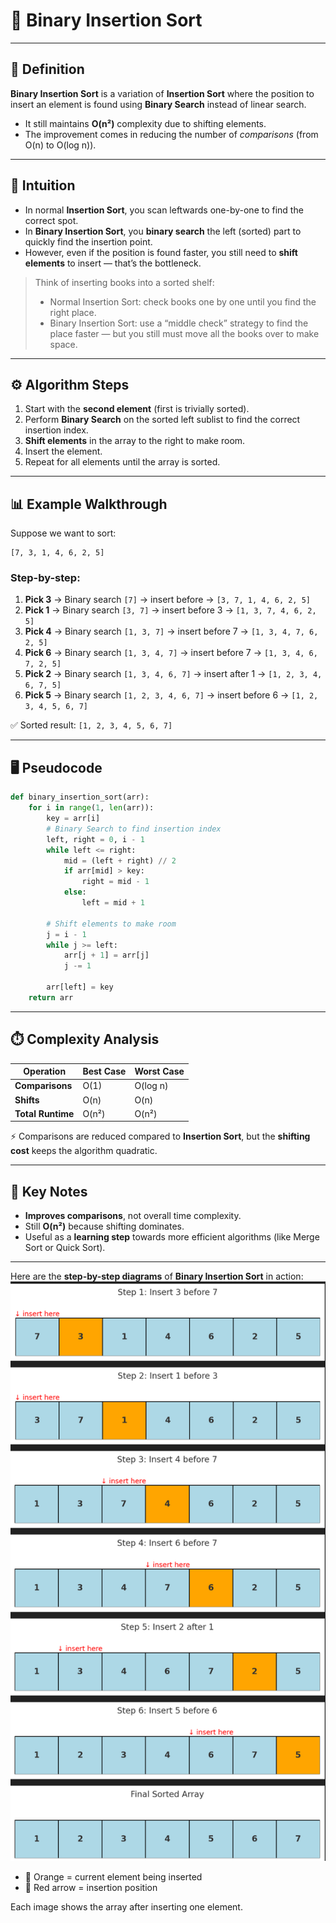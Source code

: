 # 🔢 Binary Insertion Sort

---

## 📌 Definition

**Binary Insertion Sort** is a variation of **Insertion Sort** where the position to insert an element is found using **Binary Search** instead of linear search.

* It still maintains **O(n²)** complexity due to shifting elements.
* The improvement comes in reducing the number of *comparisons* (from O(n) to O(log n)).

---

## 🧠 Intuition

* In normal **Insertion Sort**, you scan leftwards one-by-one to find the correct spot.
* In **Binary Insertion Sort**, you **binary search** the left (sorted) part to quickly find the insertion point.
* However, even if the position is found faster, you still need to **shift elements** to insert — that’s the bottleneck.

> Think of inserting books into a sorted shelf:
>
> * Normal Insertion Sort: check books one by one until you find the right place.
> * Binary Insertion Sort: use a “middle check” strategy to find the place faster — but you still must move all the books over to make space.

---

## ⚙️ Algorithm Steps

1. Start with the **second element** (first is trivially sorted).
2. Perform **Binary Search** on the sorted left sublist to find the correct insertion index.
3. **Shift elements** in the array to the right to make room.
4. Insert the element.
5. Repeat for all elements until the array is sorted.

---

## 📊 Example Walkthrough

Suppose we want to sort:

```
[7, 3, 1, 4, 6, 2, 5]
```

### Step-by-step:

1. **Pick 3** → Binary search `[7]` → insert before → `[3, 7, 1, 4, 6, 2, 5]`
2. **Pick 1** → Binary search `[3, 7]` → insert before 3 → `[1, 3, 7, 4, 6, 2, 5]`
3. **Pick 4** → Binary search `[1, 3, 7]` → insert before 7 → `[1, 3, 4, 7, 6, 2, 5]`
4. **Pick 6** → Binary search `[1, 3, 4, 7]` → insert before 7 → `[1, 3, 4, 6, 7, 2, 5]`
5. **Pick 2** → Binary search `[1, 3, 4, 6, 7]` → insert after 1 → `[1, 2, 3, 4, 6, 7, 5]`
6. **Pick 5** → Binary search `[1, 2, 3, 4, 6, 7]` → insert before 6 → `[1, 2, 3, 4, 5, 6, 7]`

✅ Sorted result: `[1, 2, 3, 4, 5, 6, 7]`

---

## 🖥️ Pseudocode

```python
def binary_insertion_sort(arr):
    for i in range(1, len(arr)):
        key = arr[i]
        # Binary Search to find insertion index
        left, right = 0, i - 1
        while left <= right:
            mid = (left + right) // 2
            if arr[mid] > key:
                right = mid - 1
            else:
                left = mid + 1
        
        # Shift elements to make room
        j = i - 1
        while j >= left:
            arr[j + 1] = arr[j]
            j -= 1
        
        arr[left] = key
    return arr
```

---

## ⏱️ Complexity Analysis

| Operation         | Best Case | Worst Case |
| ----------------- | --------- | ---------- |
| **Comparisons**   | O(1)      | O(log n)   |
| **Shifts**        | O(n)      | O(n)       |
| **Total Runtime** | O(n²)     | O(n²)      |

⚡ Comparisons are reduced compared to **Insertion Sort**, but the **shifting cost** keeps the algorithm quadratic.

---

## 📌 Key Notes

* **Improves comparisons**, not overall time complexity.
* Still **O(n²)** because shifting dominates.
* Useful as a **learning step** towards more efficient algorithms (like Merge Sort or Quick Sort).

---
Here are the **step-by-step diagrams** of **Binary Insertion Sort** in action:
![alt text](image.png)

* 🔶 Orange = current element being inserted
* 🔻 Red arrow = insertion position

Each image shows the array after inserting one element.

